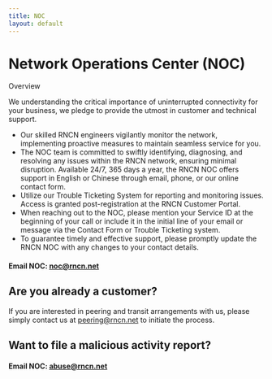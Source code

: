 ```yaml
---
title: NOC
layout: default
---
```


# Network Operations Center (NOC)
Overview

We understanding the critical importance of uninterrupted connectivity for your business, we pledge to provide the utmost in customer and technical support.

- Our skilled RNCN engineers vigilantly monitor the network, implementing proactive measures to maintain seamless service for you.
- The NOC team is committed to swiftly identifying, diagnosing, and resolving any issues within the RNCN network, ensuring minimal disruption.
Available 24/7, 365 days a year, the RNCN NOC offers support in English or Chinese through email, phone, or our online contact form.
- Utilize our Trouble Ticketing System for reporting and monitoring issues. Access is granted post-registration at the RNCN Customer Portal.
- When reaching out to the NOC, please mention your Service ID at the beginning of your call or include it in the initial line of your email or message via the Contact Form or Trouble Ticketing system.
- To guarantee timely and effective support, please promptly update the RNCN NOC with any changes to your contact details.

#### Email NOC: noc@rncn.net
##  Are you already a customer?
If you are interested in peering and transit arrangements with us, please simply contact us at peering@rncn.net to initiate the process.

## Want to file a malicious activity report?
#### Email NOC: abuse@rncn.net
